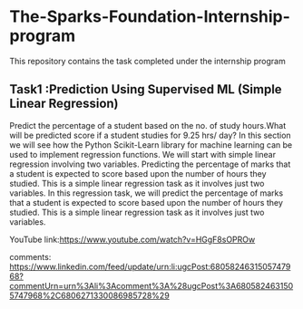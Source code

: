 # The-Sparks-Foundation-Internship-program
This repository contains the task completed under the internship program

## Task1 :Prediction Using Supervised ML (Simple Linear Regression)

Predict the percentage of a student based on the no. of study hours.What will be predicted score if a student studies for 9.25 hrs/ day?
In this section we will see how the Python Scikit-Learn library for machine learning can be used to implement regression functions. We will start with simple linear regression involving two variables.
 Predicting the percentage of marks that a student is expected to score based upon the number of hours they studied. This is a simple linear regression task as it involves just two variables.
In this regression task, we will predict the percentage of marks that a student is expected to score based upon the number of hours they studied. This is a simple linear regression task as it involves just two variables.

YouTube link:https://www.youtube.com/watch?v=HGgF8sOPROw





















comments:
https://www.linkedin.com/feed/update/urn:li:ugcPost:6805824631505747968?commentUrn=urn%3Ali%3Acomment%3A%28ugcPost%3A6805824631505747968%2C6806271330086985728%29
